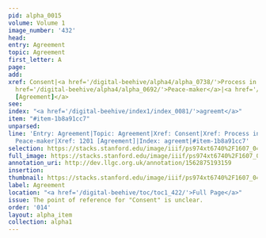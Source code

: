 ```yaml
---
pid: alpha_0015
volume: Volume 1
image_number: '432'
head: 
entry: Agreement
topic: Agreement
first_letter: A
page: 
add: 
xref: Consent|<a href='/digital-beehive/alpha4/alpha_0738/'>Process in law</a>|<a
  href='/digital-beehive/alpha4/alpha_0692/'>Peace-maker</a>|<a href='/digital-beehive/toc/toc2_234/'>1201
  [Agreement]</a>
see: 
index: "<a href='/digital-beehive/index1/index_0081/'>agreemt</a>"
item: "#item-1b8a91cc7"
unparsed: 
line: 'Entry: Agreement|Topic: Agreement|Xref: Consent|Xref: Process in law|Xref:
  Peace-maker|Xref: 1201 [Agreement]|Index: agreemt|#item-1b8a91cc7'
selection: https://stacks.stanford.edu/image/iiif/ps974xt6740%2F1607_0431/577,1538,3310,497/full/0/default.jpg
full_image: https://stacks.stanford.edu/image/iiif/ps974xt6740%2F1607_0431/full/full/0/default.jpg
annotation_uri: http://dev.llgc.org.uk/annotation/1562875193159
insertion: 
thumbnail: https://stacks.stanford.edu/image/iiif/ps974xt6740%2F1607_0431/577,1538,600,180/250,/0/default.jpg
label: Agreement
location: "<a href='/digital-beehive/toc/toc1_422/'>Full Page</a>"
issue: The point of reference for "Consent" is unclear.
order: '014'
layout: alpha_item
collection: alpha1
---
```

